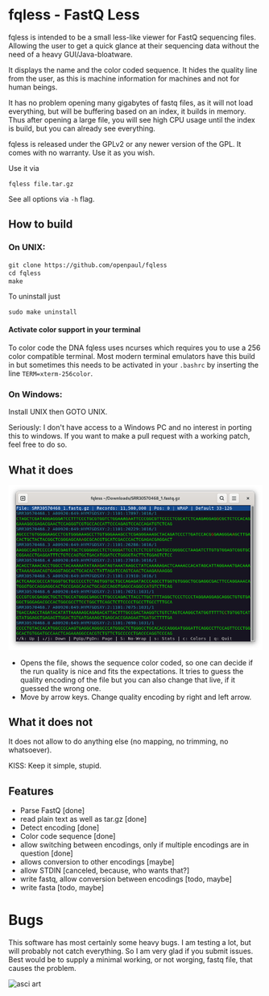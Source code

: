# fqless - FastQ Less

fqless is intended to be a small less-like viewer for FastQ sequencing files. Allowing the user to get a quick glance at their sequencing data without the need of a heavy GUI/Java-bloatware.

It displays the name and the color coded sequence. It hides the quality line from the user, as this is machine information for machines and not for human beings.

It has no problem opening many gigabytes of fastq files, as it will not load everything, but will be buffering based on an index, it builds in memory. Thus after opening a large file, you will see high CPU usage until the index is build, but you can already see everything.

fqless is released under the GPLv2 or any newer version of the GPL. It comes with no warranty. Use it as you wish.

Use it via
```
fqless file.tar.gz
```
See all options via `-h` flag.

## How to build

### On UNIX:
```
git clone https://github.com/openpaul/fqless
cd fqless
make
```

To uninstall just
```
sudo make uninstall
```
#### Activate color support in your terminal
To color code the DNA fqless uses ncurses which requires you to use a 256 color compatible terminal. Most modern terminal emulators have this build in but sometimes this needs to be activated in your `.bashrc` by inserting the line `TERM=xterm-256color`.




### On Windows:
Install UNIX then GOTO UNIX. 

Seriously: I don't have access to a Windows PC and no interest in porting this to windows. If you want to make a pull request with a working patch, feel free to do so.


## What it does
![a screenshot of fqless](https://raw.githubusercontent.com/openpaul/fqless/master/fqless.png)

- Opens the file, shows the sequence color coded, so one can decide if the run quality is nice and fits the expectations.
It tries to guess the quality encoding of the file but you can also change that live, if it guessed the wrong one.
- Move by arrow keys. Change quality encoding by right and left arrow.

## What it does not
It does not allow to do anything else (no mapping, no trimming, no whatsoever).

KISS: Keep it simple, stupid.

## Features
- Parse FastQ [done]
- read plain text as well as tar.gz [done]
- Detect encoding [done]
- Color code sequence [done]
- allow switching between encodings, only if multiple encodings are in question [done]
- allows conversion to other encodings [maybe]
- allow STDIN [canceled, because, who wants that?]
- write fastq, allow conversion between encodings [todo, maybe]
- write fasta [todo, maybe]

# Bugs
This software has most certainly some heavy bugs. I am testing a lot, but will probably not catch everything. So I am very glad if you submit issues. Best would be to supply a minimal working, or not worging, fastq file, that causes the problem.


![asci art](https://raw.githubusercontent.com/openpaul/fqless/master/fqless_asci.png)


